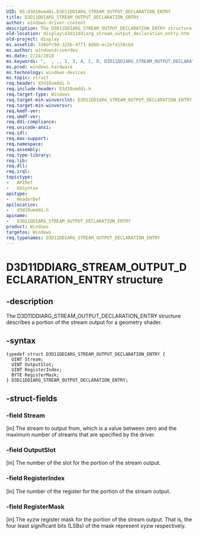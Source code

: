 ```yaml
---
UID: NS:d3d10umddi.D3D11DDIARG_STREAM_OUTPUT_DECLARATION_ENTRY
title: D3D11DDIARG_STREAM_OUTPUT_DECLARATION_ENTRY
author: windows-driver-content
description: The D3D11DDIARG_STREAM_OUTPUT_DECLARATION_ENTRY structure describes a portion of the stream output for a geometry shader.
old-location: display\d3d11ddiarg_stream_output_declaration_entry.htm
old-project: display
ms.assetid: 336bfc9d-325b-4ff1-8d6b-ec2ef4158cb9
ms.author: windowsdriverdev
ms.date: 2/24/2018
ms.keywords: ",  , ,, 1, 3, A, C, D, D3D11DDIARG_STREAM_OUTPUT_DECLARATION_ENTRY, D3D11DDIARG_STREAM_OUTPUT_DECLARATION_ENTRY structure [Display Devices], E, G, I, L, M, N, O, P, R, S, T, U, UMDisplayDriver_Dx11param_Structs_c3324903-51b0-4679-ad77-b24cb5619bef.xml, Y, _, d3d10umddi/D3D11DDIARG_STREAM_OUTPUT_DECLARATION_ENTRY, display.d3d11ddiarg_stream_output_declaration_entry"
ms.prod: windows-hardware
ms.technology: windows-devices
ms.topic: struct
req.header: d3d10umddi.h
req.include-header: D3d10umddi.h
req.target-type: Windows
req.target-min-winverclnt: D3D11DDIARG_STREAM_OUTPUT_DECLARATION_ENTRY is supported beginning with the Windows 7 operating system.
req.target-min-winversvr: 
req.kmdf-ver: 
req.umdf-ver: 
req.ddi-compliance: 
req.unicode-ansi: 
req.idl: 
req.max-support: 
req.namespace: 
req.assembly: 
req.type-library: 
req.lib: 
req.dll: 
req.irql: 
topictype:
-	APIRef
-	kbSyntax
apitype:
-	HeaderDef
apilocation:
-	d3d10umddi.h
apiname:
-	D3D11DDIARG_STREAM_OUTPUT_DECLARATION_ENTRY
product: Windows
targetos: Windows
req.typenames: D3D11DDIARG_STREAM_OUTPUT_DECLARATION_ENTRY
---
```


# D3D11DDIARG_STREAM_OUTPUT_DECLARATION_ENTRY structure


## -description


The D3D11DDIARG_STREAM_OUTPUT_DECLARATION_ENTRY structure describes a portion of the stream output for a geometry shader.


## -syntax


````
typedef struct D3D11DDIARG_STREAM_OUTPUT_DECLARATION_ENTRY {
  UINT Stream;
  UINT OutputSlot;
  UINT RegisterIndex;
  BYTE RegisterMask;
} D3D11DDIARG_STREAM_OUTPUT_DECLARATION_ENTRY;
````


## -struct-fields




### -field Stream

[in] The stream to output from, which is a value between zero and the maximum number of streams that are specified by the driver. 


### -field OutputSlot

[in] The number of the slot for the portion of the stream output. 


### -field RegisterIndex

[in] The number of the register for the portion of the stream output. 


### -field RegisterMask

[in] The xyzw register mask for the portion of the stream output. That is, the four least significant bits (LSBs) of the mask represent xyzw respectively. 


